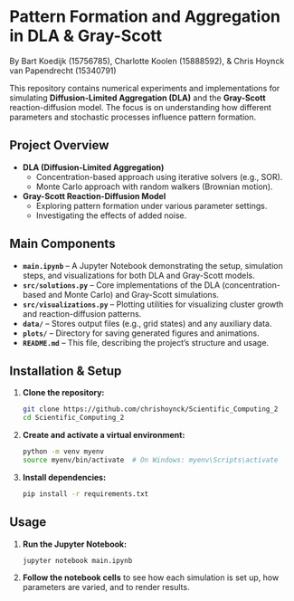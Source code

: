 # **Pattern Formation and Aggregation in DLA & Gray-Scott**
By Bart Koedijk (15756785), Charlotte Koolen (15888592), & Chris Hoynck van Papendrecht (15340791)

This repository contains numerical experiments and implementations for simulating **Diffusion-Limited Aggregation (DLA)** and the **Gray-Scott** reaction-diffusion model. The focus is on understanding how different parameters and stochastic processes influence pattern formation.

## **Project Overview**
- **DLA (Diffusion-Limited Aggregation)**  
  - Concentration-based approach using iterative solvers (e.g., SOR).  
  - Monte Carlo approach with random walkers (Brownian motion).  
- **Gray-Scott Reaction-Diffusion Model**  
  - Exploring pattern formation under various parameter settings.  
  - Investigating the effects of added noise.

## **Main Components**
- **`main.ipynb`** – A Jupyter Notebook demonstrating the setup, simulation steps, and visualizations for both DLA and Gray-Scott models.
- **`src/solutions.py`** – Core implementations of the DLA (concentration-based and Monte Carlo) and Gray-Scott simulations.
- **`src/visualizations.py`** – Plotting utilities for visualizing cluster growth and reaction-diffusion patterns.
- **`data/`** – Stores output files (e.g., grid states) and any auxiliary data.
- **`plots/`** – Directory for saving generated figures and animations.
- **`README.md`** – This file, describing the project’s structure and usage.

## **Installation & Setup**
1. **Clone the repository:**
   ```bash
   git clone https://github.com/chrishoynck/Scientific_Computing_2
   cd Scientific_Computing_2
   ```
2. **Create and activate a virtual environment:**
   ```bash
   python -m venv myenv
   source myenv/bin/activate  # On Windows: myenv\Scripts\activate
   ```
3. **Install dependencies:**
   ```bash
   pip install -r requirements.txt
   ```

## **Usage**
1. **Run the Jupyter Notebook:**
   ```bash
   jupyter notebook main.ipynb
   ```
2. **Follow the notebook cells** to see how each simulation is set up, how parameters are varied, and to render results.

